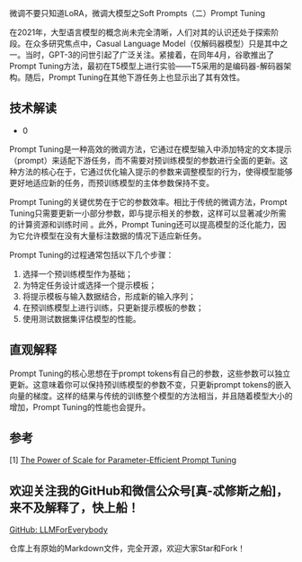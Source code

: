 微调不要只知道LoRA，微调大模型之Soft Prompts（二）Prompt Tuning

在2021年，大型语言模型的概念尚未完全清晰，人们对其的认识还处于探索阶段。在众多研究焦点中，Casual Language Model（仅解码器模型）只是其中之一。当时，GPT-3的问世引起了广泛关注。紧接着，在同年4月，谷歌推出了Prompt Tuning方法，最初在T5模型上进行实验——T5采用的是编码器-解码器架构。随后，Prompt Tuning在其他下游任务上也显示出了其有效性。


## 技术解读

- 0 

Prompt Tuning是一种高效的微调方法，它通过在模型输入中添加特定的文本提示（prompt）来适配下游任务，而不需要对预训练模型的参数进行全面的更新。这种方法的核心在于，它通过优化输入提示的参数来调整模型的行为，使得模型能够更好地适应新的任务，而预训练模型的主体参数保持不变。

Prompt Tuning的关键优势在于它的参数效率。相比于传统的微调方法，Prompt Tuning只需要更新一小部分参数，即与提示相关的参数，这样可以显著减少所需的计算资源和训练时间
。此外，Prompt Tuning还可以提高模型的泛化能力，因为它允许模型在没有大量标注数据的情况下适应新任务。

Prompt Tuning的过程通常包括以下几个步骤：

1. 选择一个预训练模型作为基础；
2. 为特定任务设计或选择一个提示模板；
3. 将提示模板与输入数据结合，形成新的输入序列；
4. 在预训练模型上进行训练，只更新提示模板的参数；
5. 使用测试数据集评估模型的性能。


## 直观解释

Prompt Tuning的核心思想在于prompt tokens有自己的参数，这些参数可以独立更新。这意味着你可以保持预训练模型的参数不变，只更新prompt tokens的嵌入向量的梯度。这样的结果与传统的训练整个模型的方法相当，并且随着模型大小的增加，Prompt Tuning的性能也会提升。



## 参考

<div id="refer-anchor-1"></div>

[1] [The Power of Scale for Parameter-Efficient Prompt Tuning](https://arxiv.org/abs/2104.08691)

## 欢迎关注我的GitHub和微信公众号[真-忒修斯之船]，来不及解释了，快上船！

[GitHub: LLMForEverybody](https://github.com/luhengshiwo/LLMForEverybody)

仓库上有原始的Markdown文件，完全开源，欢迎大家Star和Fork！